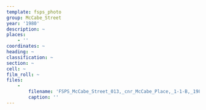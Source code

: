 ```yaml
---
template: fsps_photo
group: McCabe_Street
year: '1980'
description: ~
places:
    - ''
coordinates: ~
heading: ~
classification: ~
section: ~
cell: ~
film_roll: ~
files:
    -
        filename: 'FSPS_McCabe_Street_013,_cnr_McCabe_Place,_1-1-B,_1980.png'
        caption: ''
---
```

